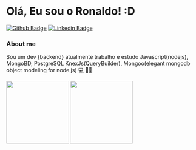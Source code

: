 # Olá, Eu sou o Ronaldo! :D

[![Github Badge](https://img.shields.io/badge/-Github-000?style=flat-square&logo=Github&logoColor=white&link=https://github.com/RonaldoVasconcelos1)](https://github.com/RonaldoVasconcelos1)
[![Linkedin Badge](https://img.shields.io/badge/-LinkedIn-blue?style=flat-square&logo=Linkedin&logoColor=white&link=https://www.linkedin.com/in/ronaldo-vasconcelos-847507166/)](https://www.linkedin.com/in/ronaldo-vasconcelos-847507166/)

### About me
Sou um dev {backend} atualmente trabalho e estudo Javascript(nodejs), MongoBD, PostgreSQL KnexJs(QueryBuilder), Mongoo(elegant mongodb object modeling for node.js) 💻 ✍🏼

<p align="center">
  <a href="https://github.com/anuraghazra/github-readme-stats">
    <img
      align="left"
      height="165"
      src="https://github-readme-stats.vercel.app/api?username=RonaldoVasconcelos1&count_private=true&show_icons=true&custom_title=Github%20Status&hide=issues&theme=radical"
      src="[![Readme Card](https://github-readme-stats.vercel.app/api/pin/?username=RonaldoVasconcelos1&repo=github-readme-stats)](https://github.com/RonaldoVasconcelos1/github-readme-stats)"
    />
  </a>
</p>

<p align="center">
  <a href="https://github.com/anuraghazra/github-readme-stats">
    <img
      align="left"
      height="165"
      src="[![Top Langs](https://github-readme-stats.vercel.app/api/top-langs/?username=RonaldoVasconcelos1&layout=compact)](https://github.com/anuraghazra/github-readme-stats)"
    />
  </a>
</p>



